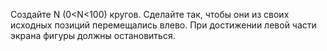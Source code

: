 Создайте N (0<N<100) кругов. 
Сделайте так, чтобы они из своих исходных позиций перемещались влево. 
При достижении левой части экрана фигуры должны остановиться.